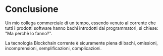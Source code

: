 # Conclusione

Un mio collega commerciale di un tempo, essendo venuto al corrente che tutti i prodotti software hanno bachi introdotti dai programmatori, si chiese: "Ma perchè lo fanno?".

La tecnologia Blockchain corrente è sicuramente piena di bachi, omissioni, incomprensioni, semplificazioni, complicazioni.